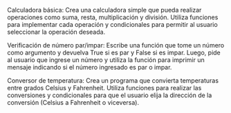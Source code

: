 Calculadora básica:
Crea una calculadora simple que pueda realizar operaciones como suma, resta, multiplicación y división. Utiliza funciones para implementar cada operación y condicionales para permitir al usuario seleccionar la operación deseada.

Verificación de número par/impar:
Escribe una función que tome un número como argumento y devuelva True si es par y False si es impar. Luego, pide al usuario que ingrese un número y utiliza la función para imprimir un mensaje indicando si el número ingresado es par o impar.

Conversor de temperatura:
Crea un programa que convierta temperaturas entre grados Celsius y Fahrenheit. Utiliza funciones para realizar las conversiones y condicionales para que el usuario elija la dirección de la conversión (Celsius a Fahrenheit o viceversa).

<!-- Juego de adivinanza:
Diseña un juego simple en el que la computadora elige un número aleatorio y el usuario debe adivinarlo. Utiliza funciones para gestionar la lógica del juego y condicionales para proporcionar pistas al usuario sobre si su suposición es demasiado alta o baja. -->

<!-- Validación de contraseña:
Crea una función que tome una contraseña como argumento y verifique si cumple con ciertos criterios (longitud mínima, presencia de caracteres especiales, etc.). Luego, solicita al usuario que ingrese una contraseña y utiliza la función para determinar si es válida o no, mostrando un mensaje correspondiente. -->